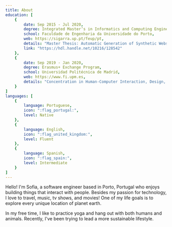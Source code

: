 ```yaml
---
title: About
education: [
    {
        date: Sep 2015 - Jul 2020,
        degree: Integrated Master’s in Informatics and Computing Engineering,
        school: Faculdade de Engenharia da Universidade do Porto,
        web: https://sigarra.up.pt/feup/pt,
        details: "Master Thesis: Automatic Generation of Synthetic Website Wireframe Datasets from Source Code (18/20) ",
        link: "https://hdl.handle.net/10216/128542"
    },
    {
        date: Sep 2019 - Jan 2020,
        degree: Erasmus+ Exchange Program,
        school: Universidad Politécnica de Madrid,
        web: https://www.fi.upm.es,
        details: "Concentration in Human-Computer Interaction, Design, and Software Engineering."
    }
]
languages: [
    {
        language: Portuguese,
        icon: ":flag_portugal:",
        level: Native
    },
    {
        language: English,
        icon: ":flag_united_kingdom:",
        level: Fluent
    },
    {
        language: Spanish,
        icon: ":flag_spain:",
        level: Intermediate
    }
]
---
```


Hello! I'm Sofia, a software engineer based in Porto, Portugal who enjoys building things that interact with people. Besides my passion for technology, I love to travel, music, tv shows, and movies! One of my life goals is to explore every unique location of planet earth.

In my free time, I like to practice yoga and hang out with both humans and animals. Recently, I've been trying to lead a more sustainable lifestyle.